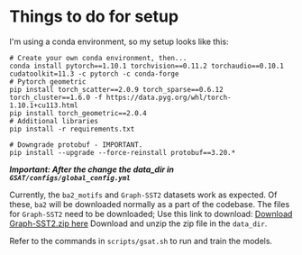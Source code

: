 # Things to do for setup

I'm using a conda environment, so my setup looks like this:

```
# Create your own conda environment, then...
conda install pytorch==1.10.1 torchvision==0.11.2 torchaudio==0.10.1 cudatoolkit=11.3 -c pytorch -c conda-forge
# Pytorch geometric
pip install torch_scatter==2.0.9 torch_sparse==0.6.12 torch_cluster==1.6.0 -f https://data.pyg.org/whl/torch-1.10.1+cu113.html
pip install torch_geometric==2.0.4
# Additional libraries
pip install -r requirements.txt

# Downgrade protobuf - IMPORTANT.
pip install --upgrade --force-reinstall protobuf==3.20.*
```

***Important: After the change the data_dir in `GSAT/configs/global_config.yml`***

Currently, the `ba2_motifs` and `Graph-SST2` datasets work as expected. Of these, `ba2` will be 
downloaded normally as a part of the codebase. The files for `Graph-SST2` need to be downloaded;
Use this link to download: [Download Graph-SST2.zip here](https://drive.google.com/drive/folders/1dt0aGMBvCEUYzaG00TYu1D03GPO7305z)
Download and unzip the zip file in the `data_dir`.

Refer to the commands in `scripts/gsat.sh` to run and train the models.



